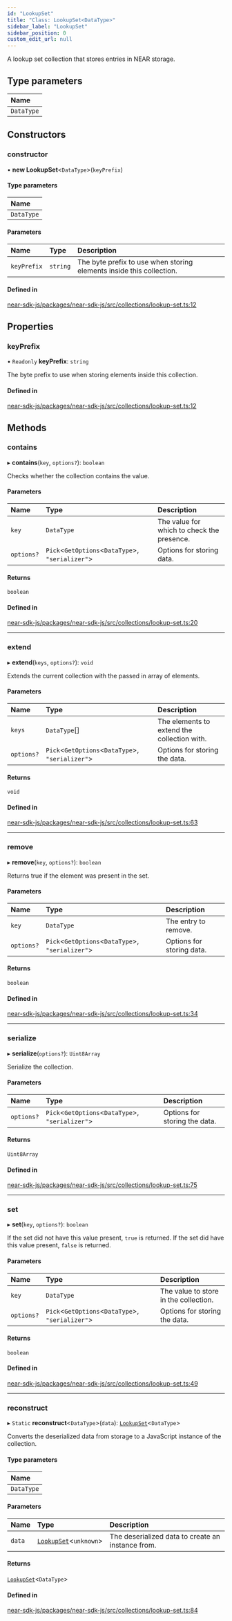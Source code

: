 ```yaml
---
id: "LookupSet"
title: "Class: LookupSet<DataType>"
sidebar_label: "LookupSet"
sidebar_position: 0
custom_edit_url: null
---
```


A lookup set collection that stores entries in NEAR storage.

## Type parameters

| Name |
| :------ |
| `DataType` |

## Constructors

### constructor

• **new LookupSet**<`DataType`\>(`keyPrefix`)

#### Type parameters

| Name |
| :------ |
| `DataType` |

#### Parameters

| Name | Type | Description |
| :------ | :------ | :------ |
| `keyPrefix` | `string` | The byte prefix to use when storing elements inside this collection. |

#### Defined in

[near-sdk-js/packages/near-sdk-js/src/collections/lookup-set.ts:12](https://github.com/near/near-sdk-js/blob/2847870/packages/near-sdk-js/src/collections/lookup-set.ts#L12)

## Properties

### keyPrefix

• `Readonly` **keyPrefix**: `string`

The byte prefix to use when storing elements inside this collection.

#### Defined in

[near-sdk-js/packages/near-sdk-js/src/collections/lookup-set.ts:12](https://github.com/near/near-sdk-js/blob/2847870/packages/near-sdk-js/src/collections/lookup-set.ts#L12)

## Methods

### contains

▸ **contains**(`key`, `options?`): `boolean`

Checks whether the collection contains the value.

#### Parameters

| Name | Type | Description |
| :------ | :------ | :------ |
| `key` | `DataType` | The value for which to check the presence. |
| `options?` | `Pick`<`GetOptions`<`DataType`\>, ``"serializer"``\> | Options for storing data. |

#### Returns

`boolean`

#### Defined in

[near-sdk-js/packages/near-sdk-js/src/collections/lookup-set.ts:20](https://github.com/near/near-sdk-js/blob/2847870/packages/near-sdk-js/src/collections/lookup-set.ts#L20)

___

### extend

▸ **extend**(`keys`, `options?`): `void`

Extends the current collection with the passed in array of elements.

#### Parameters

| Name | Type | Description |
| :------ | :------ | :------ |
| `keys` | `DataType`[] | The elements to extend the collection with. |
| `options?` | `Pick`<`GetOptions`<`DataType`\>, ``"serializer"``\> | Options for storing the data. |

#### Returns

`void`

#### Defined in

[near-sdk-js/packages/near-sdk-js/src/collections/lookup-set.ts:63](https://github.com/near/near-sdk-js/blob/2847870/packages/near-sdk-js/src/collections/lookup-set.ts#L63)

___

### remove

▸ **remove**(`key`, `options?`): `boolean`

Returns true if the element was present in the set.

#### Parameters

| Name | Type | Description |
| :------ | :------ | :------ |
| `key` | `DataType` | The entry to remove. |
| `options?` | `Pick`<`GetOptions`<`DataType`\>, ``"serializer"``\> | Options for storing data. |

#### Returns

`boolean`

#### Defined in

[near-sdk-js/packages/near-sdk-js/src/collections/lookup-set.ts:34](https://github.com/near/near-sdk-js/blob/2847870/packages/near-sdk-js/src/collections/lookup-set.ts#L34)

___

### serialize

▸ **serialize**(`options?`): `Uint8Array`

Serialize the collection.

#### Parameters

| Name | Type | Description |
| :------ | :------ | :------ |
| `options?` | `Pick`<`GetOptions`<`DataType`\>, ``"serializer"``\> | Options for storing the data. |

#### Returns

`Uint8Array`

#### Defined in

[near-sdk-js/packages/near-sdk-js/src/collections/lookup-set.ts:75](https://github.com/near/near-sdk-js/blob/2847870/packages/near-sdk-js/src/collections/lookup-set.ts#L75)

___

### set

▸ **set**(`key`, `options?`): `boolean`

If the set did not have this value present, `true` is returned.
If the set did have this value present, `false` is returned.

#### Parameters

| Name | Type | Description |
| :------ | :------ | :------ |
| `key` | `DataType` | The value to store in the collection. |
| `options?` | `Pick`<`GetOptions`<`DataType`\>, ``"serializer"``\> | Options for storing the data. |

#### Returns

`boolean`

#### Defined in

[near-sdk-js/packages/near-sdk-js/src/collections/lookup-set.ts:49](https://github.com/near/near-sdk-js/blob/2847870/packages/near-sdk-js/src/collections/lookup-set.ts#L49)

___

### reconstruct

▸ `Static` **reconstruct**<`DataType`\>(`data`): [`LookupSet`](LookupSet.md)<`DataType`\>

Converts the deserialized data from storage to a JavaScript instance of the collection.

#### Type parameters

| Name |
| :------ |
| `DataType` |

#### Parameters

| Name | Type | Description |
| :------ | :------ | :------ |
| `data` | [`LookupSet`](LookupSet.md)<`unknown`\> | The deserialized data to create an instance from. |

#### Returns

[`LookupSet`](LookupSet.md)<`DataType`\>

#### Defined in

[near-sdk-js/packages/near-sdk-js/src/collections/lookup-set.ts:84](https://github.com/near/near-sdk-js/blob/2847870/packages/near-sdk-js/src/collections/lookup-set.ts#L84)
